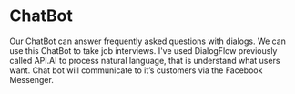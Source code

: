# ChatBot

Our ChatBot can answer frequently asked questions with dialogs.
We can use this ChatBot to take job interviews.
I've used DialogFlow previously called API.AI to process natural language, that is understand what users want. 
Chat bot will communicate to it’s customers via the Facebook Messenger. 
